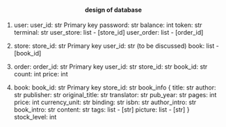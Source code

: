 #### <center> design of database <center/>  

1. user:
   user_id: str     Primary key
   password: str
   balance: int
   token: str
   terminal: str
   user_store: list - [store_id]
   user_order: list - [order_id]
   

2. store:
   store_id: str    Primary key
   user_id: str     (to be discussed)
   book: list - [book_id]


3. order:
   order_id: str    Primary key
   user_id: str
   store_id: str
   book_id: str
   count: int
   price: int


4. book:
   book_id: str    Primary key
   store_id: str
   book_info {
      title: str
      author: str
      publisher: str
      original_title: str
      translator: str
      pub_year: str
      pages: int
      price: int
      currency_unit: str
      binding: str
      isbn: str
      author_intro: str
      book_intro: str
      content: str
      tags: list - [str]
      picture: list - [str]
   }
   stock_level: int


